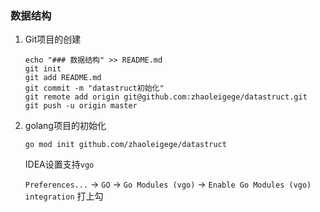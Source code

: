 ### 数据结构

1. Git项目的创建

   ```shell
   echo "### 数据结构" >> README.md
   git init
   git add README.md
   git commit -m "datastruct初始化"
   git remote add origin git@github.com:zhaoleigege/datastruct.git
   git push -u origin master
   ```

2. golang项目的初始化

   ```shell
   go mod init github.com/zhaoleigege/datastruct
   ```

   IDEA设置支持`vgo`

   `Preferences...` -> `GO` -> `Go Modules (vgo)` -> `Enable Go Modules (vgo) integration` 打上勾

